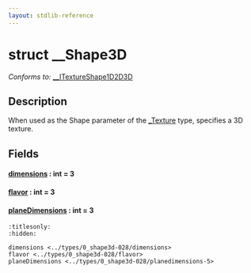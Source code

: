 ```yaml
---
layout: stdlib-reference
---
```


# struct \_\_Shape3D

*Conforms to:* [\_\_ITextureShape1D2D3D](../../interfaces/0_itextureshape1d2d3d-023agik/index.html)

## Description

When used as the <span class='code'>Shape</span> parameter of the <span class='code'><a href="../0texture-01/index.html" class="code_type">_Texture</a></span> type, specifies a 3D texture.


## Fields

####  <a id="decl-dimensions"></a>[dimensions](dimensions.html) : int = 3
####  <a id="decl-flavor"></a>[flavor](flavor.html) : int = 3
####  <a id="decl-planeDimensions"></a>[planeDimensions](planedimensions-5.html) : int = 3


```{toctree}
:titlesonly:
:hidden:

dimensions <../types/0_shape3d-028/dimensions>
flavor <../types/0_shape3d-028/flavor>
planeDimensions <../types/0_shape3d-028/planedimensions-5>
```

